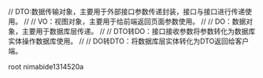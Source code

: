 // DTO:数据传输对象，主要用于外部接口参数传递封装，接口与接口进行传递使用。
//
// VO：视图对象，主要用于给前端返回页面参数使用。
//
// DO：数据对象，主要用于数据库层传递。
//
// DTO转DO：接口接收参数将参数转化为数据库实体操作数据库使用。
//
// DO转DTO：将数据库层实体转化为DTO返回给客户端。

root
nimabide1314520a